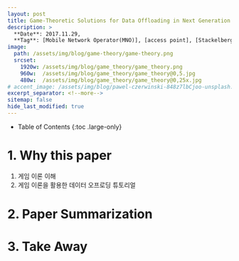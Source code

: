 ```yaml
---
layout: post
title: Game-Theoretic Solutions for Data Offloading in Next Generation Networks
description: >
  **Date**: 2017.11.29, 
  **Tag**: [Mobile Network Operator(MNO)], [access point], [Stackelberg approach], [game theory], [quality of service], [Nash equilibrium]
image: 
  path: /assets/img/blog/game-theory/game-theory.png
  srcset: 
    1920w: /assets/img/blog/game_theory/game_theory.png
    960w:  /assets/img/blog/game_theory/game_theory@0,5.jpg
    480w:  /assets/img/blog/game_theory/game_theory@0,25x.jpg
# accent_image: /assets/img/blog/pawel-czerwinski-848z7lbCjoo-unsplash.jpg
excerpt_separator: <!--more-->
sitemap: false
hide_last_modified: true
---
```


<!--more-->
- Table of Contents
{:toc .large-only}

# 1. Why this paper

1. 게임 이론 이해
2. 게임 이론을 활용한 데이터 오프로딩 튜토리얼

# 2. Paper Summarization



# 3. Take Away

